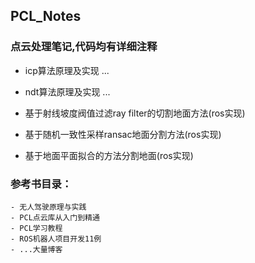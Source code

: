 ## PCL_Notes
### 点云处理笔记,代码均有详细注释

- icp算法原理及实现
	...
- ndt算法原理及实现
	...
- 基于射线坡度阀值过滤ray filter的切割地面方法(ros实现)

- 基于随机一致性采样ransac地面分割方法(ros实现)

- 基于地面平面拟合的方法分割地面(ros实现)


### 参考书目录：
	- 无人驾驶原理与实践
	- PCL点云库从入门到精通
	- PCL学习教程
	- ROS机器人项目开发11例
	- ...大量博客
